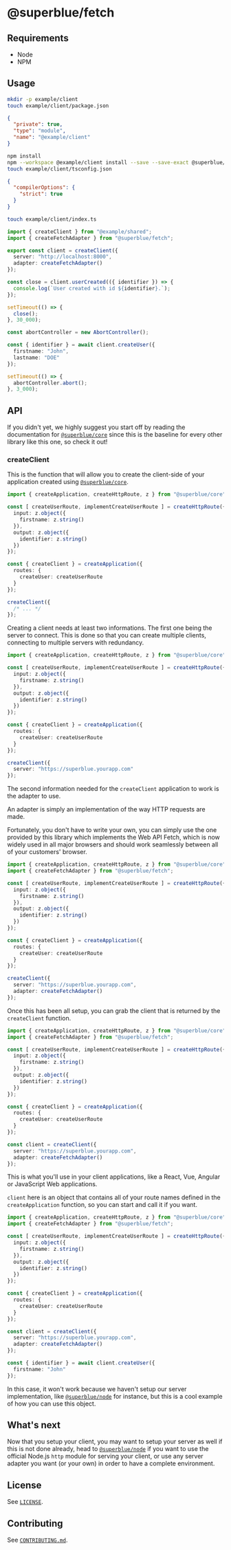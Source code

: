 # @superblue/fetch

## Requirements

- Node
- NPM

## Usage

```bash
mkdir -p example/client
touch example/client/package.json
```

```json
{
  "private": true,
  "type": "module",
  "name": "@example/client"
}
```

```bash
npm install
npm --workspace @example/client install --save --save-exact @superblue/fetch
touch example/client/tsconfig.json
```

```json
{
  "compilerOptions": {
    "strict": true
  }
}
```

```bash
touch example/client/index.ts
```

```typescript
import { createClient } from "@example/shared";
import { createFetchAdapter } from "@superblue/fetch";

export const client = createClient({
  server: "http://localhost:8000",
  adapter: createFetchAdapter()
});

const close = client.userCreated(({ identifier }) => {
  console.log(`User created with id ${identifier}.`);
});

setTimeout(() => {
  close();
}, 30_000);

const abortController = new AbortController();

const { identifier } = await client.createUser({
  firstname: "John",
  lastname: "DOE"
});

setTimeout(() => {
  abortController.abort();
}, 3_000);
```

## API

If you didn't yet, we highly suggest you start off by reading the documentation for [`@superblue/core`](../core) since this is the baseline for every other library like this one, so check it out!

### createClient

This is the function that will allow you to create the client-side of your application created using [`@superblue/core`](../core).

```typescript
import { createApplication, createHttpRoute, z } from "@superblue/core";

const [ createUserRoute, implementCreateUserRoute ] = createHttpRoute({
  input: z.object({
    firstname: z.string()
  }),
  output: z.object({
    identifier: z.string()
  })
});

const { createClient } = createApplication({
  routes: {
    createUser: createUserRoute
  }
});

createClient({
  /* ... */
});
```

Creating a client needs at least two informations. The first one being the server to connect. This is done so that you can create multiple clients, connecting to multiple servers with redundancy.

```typescript
import { createApplication, createHttpRoute, z } from "@superblue/core";

const [ createUserRoute, implementCreateUserRoute ] = createHttpRoute({
  input: z.object({
    firstname: z.string()
  }),
  output: z.object({
    identifier: z.string()
  })
});

const { createClient } = createApplication({
  routes: {
    createUser: createUserRoute
  }
});

createClient({
  server: "https://superblue.yourapp.com"
});
```

The second information needed for the `createClient` application to work is the adapter to use.

An adapter is simply an implementation of the way HTTP requests are made.

Fortunately, you don't have to write your own, you can simply use the one provided by this library which implements the Web API Fetch, which is now widely used in all major browsers and should work seamlessly between all of your customers' browser.

```typescript
import { createApplication, createHttpRoute, z } from "@superblue/core";
import { createFetchAdapter } from "@superblue/fetch";

const [ createUserRoute, implementCreateUserRoute ] = createHttpRoute({
  input: z.object({
    firstname: z.string()
  }),
  output: z.object({
    identifier: z.string()
  })
});

const { createClient } = createApplication({
  routes: {
    createUser: createUserRoute
  }
});

createClient({
  server: "https://superblue.yourapp.com",
  adapter: createFetchAdapter()
});
```

Once this has been all setup, you can grab the client that is returned by the `createClient` function.

```typescript
import { createApplication, createHttpRoute, z } from "@superblue/core";
import { createFetchAdapter } from "@superblue/fetch";

const [ createUserRoute, implementCreateUserRoute ] = createHttpRoute({
  input: z.object({
    firstname: z.string()
  }),
  output: z.object({
    identifier: z.string()
  })
});

const { createClient } = createApplication({
  routes: {
    createUser: createUserRoute
  }
});

const client = createClient({
  server: "https://superblue.yourapp.com",
  adapter: createFetchAdapter()
});
```

This is what you'll use in your client applications, like a React, Vue, Angular or JavaScript Web applications.

`client` here is an object that contains all of your route names defined in the `createApplication` function, so you can start and call it if you want.

```typescript
import { createApplication, createHttpRoute, z } from "@superblue/core";
import { createFetchAdapter } from "@superblue/fetch";

const [ createUserRoute, implementCreateUserRoute ] = createHttpRoute({
  input: z.object({
    firstname: z.string()
  }),
  output: z.object({
    identifier: z.string()
  })
});

const { createClient } = createApplication({
  routes: {
    createUser: createUserRoute
  }
});

const client = createClient({
  server: "https://superblue.yourapp.com",
  adapter: createFetchAdapter()
});

const { identifier } = await client.createUser({
  firstname: "John"
});
```

In this case, it won't work because we haven't setup our server implementation, like [`@superblue/node`](../node) for instance, but this is a cool example of how you can use this object.

## What's next

Now that you setup your client, you may want to setup your server as well if this is not done already, head to [`@superblue/node`](../node) if you want to use the official Node.js `http` module for serving your client, or use any server adapter you want (or your own) in order to have a complete environment.

## License

See [`LICENSE`](./LICENSE).

## Contributing

See [`CONTRIBUTING.md`](./CONTRIBUTING.md).